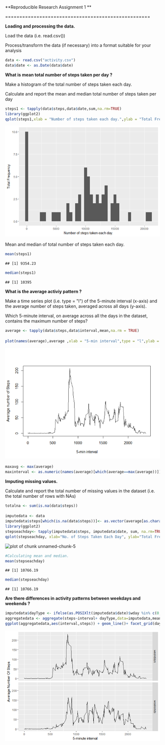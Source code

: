 **Reproducible Research Assignment 1 **

===================================================

**Loading and processing the data.**


Load the data (i.e. read.csv())

Process/transform the data (if necessary) into a format suitable for your analysis

```r
data <- read.csv("activity.csv")
data$date <- as.Date(data$date)
```

**What is mean total number of steps taken per day ?**

Make a histogram of the total number of steps taken each day.

Calculate and report the mean and median total number of steps taken per day

```r
steps1 <- tapply(data$steps,data$date,sum,na.rm=TRUE)
library(ggplot2)
qplot(steps1,xlab = "Number of steps taken each day.",ylab = "Total Frequency",binwidth = 500)
```

![plot of chunk unnamed-chunk-2](figures/unnamed-chunk-2-1.png)<!-- -->

Mean and median of total number of steps taken each day.


```r
mean(steps1)
```

```
## [1] 9354.23
```

```r
median(steps1)
```

```
## [1] 10395
```

**What is the average activiy pattern ?**

Make a time series plot (i.e. type = "l") of the 5-minute interval (x-axis) and the average number of steps taken, averaged across all days (y-axis).

Which 5-minute interval, on average across all the days in the dataset, contains the maximum number of steps?

```r
average <- tapply(data$steps,data$interval,mean,na.rm = TRUE)

plot(names(average),average ,xlab = "5-min interval",type = "l",ylab = "Average number of Steps")
```

![plot of chunk unnamed-chunk-4](figures/unnamed-chunk-4-1.png)<!-- -->

```r
maxavg <- max(average)
maxinterval <- as.numeric(names(average)[which(average==max(average))])
```

**Imputing missing values.**

Calculate and report the total number of missing values in the dataset (i.e. the total number of rows with NAs)

```r
totalna <- sum(is.na(data$steps))

imputedata <- data
imputedata$steps[which(is.na(data$steps))]<- as.vector(average[as.character(data[which(is.na(data$steps)),3])])
library(ggplot2)
stepseachday<- tapply(imputedata$steps, imputedata$date, sum, na.rm=TRUE)
qplot(stepseachday, xlab="No. of Steps Taken Each Day", ylab="Total Frequency", binwidth=500)
```

![plot of chunk unnamed-chunk-5](figure-htmlunnamed-chunk-5-1.png)<!-- -->

```r
#Calculating mean and median.
mean(stepseachday)
```

```
## [1] 10766.19
```

```r
median(stepseachday)
```

```
## [1] 10766.19
```

**Are there differences in activity patterns between weekdays and weekends ?**


```r
imputedata$dayType <- ifelse(as.POSIXlt(imputedata$date)$wday %in% c(0,6),"weekends","weekdays")
aggregatedata <- aggregate(steps~interval+ dayType,data=imputedata,mean)
ggplot(aggregatedata,aes(interval,steps)) + geom_line()+ facet_grid(dayType ~ .)  + xlab("5-minute interval") +ylab("Average Number Of Steps")
```

![plot of chunk unnamed-chunk-6](figures/unnamed-chunk-6-1.png)<!-- -->



